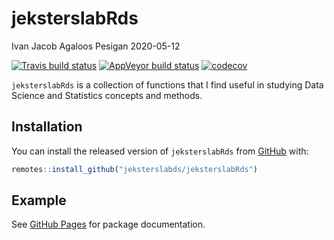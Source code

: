 jeksterslabRds
================
Ivan Jacob Agaloos Pesigan
2020-05-12

<!-- README.md is generated from README.Rmd. Please edit that file -->

<!-- badges: start -->

[![Travis build
status](https://travis-ci.com/jeksterslabds/jeksterslabRds.svg?branch=master)](https://travis-ci.com/jeksterslabds/jeksterslabRds)
[![AppVeyor build
status](https://ci.appveyor.com/api/projects/status/github/jeksterslabds/jeksterslabRds?branch=master&svg=true)](https://ci.appveyor.com/project/jeksterslabds/jeksterslabRds)
[![codecov](https://codecov.io/github/jeksterslabds/jeksterslabRds/branch/master/graphs/badge.svg)](https://codecov.io/github/jeksterslabds/jeksterslabRds)
<!-- badges: end -->

`jeksterslabRds` is a collection of functions that I find useful in
studying Data Science and Statistics concepts and methods.

## Installation

You can install the released version of `jeksterslabRds` from
[GitHub](https://github.com/jeksterslabds/jeksterslabRds) with:

``` r
remotes::install_github("jeksterslabds/jeksterslabRds")
```

## Example

See [GitHub
Pages](https://jeksterslabds.github.io/jeksterslabRds/index.html) for
package documentation.
